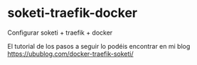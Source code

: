 # soketi-traefik-docker
Configurar soketi + traefik + docker

El tutorial de los pasos a seguir lo podéis encontrar en mi blog https://ubublog.com/docker-traefik-soketi/
